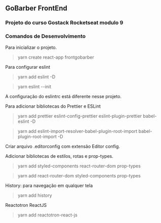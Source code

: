 ## GoBarber FrontEnd

### Projeto do curso Gostack Rocketseat modulo 9

### Comandos de Desenvolvimento

Para inicializar o projeto.
> yarn create react-app frontgobarber

Para configurar eslint
> yarn add eslint -D

> yarn eslint --init

A configuração do eslintrc está diferente nesse projeto.

Para adicionar bibliotecas do Prettier e ESLint
> yarn add prettier eslint-config-prettier eslint-plugin-prettier babel-eslint -D

> yarn add eslint-import-resolver-babel-plugin-root-import  babel-plugin-root-import -D

Criar arquivo .editorconfig com extensão  Editor config.

Adicionar bibliotecas de estilos, rotas e prop-types.
> yarn add styled-components react-router-dom prop-types

> yarn add react-router-dom styled-components prop-types

History: para navegação em qualquer tela
> yarn add history

Reactotron ReactJS
> yarn add reactotron-react-js

